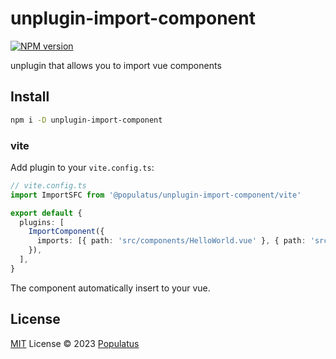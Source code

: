 # unplugin-import-component

[![NPM version](https://img.shields.io/npm/v/@populatus/unplugin-import-component?color=a1b858&label=)](https://www.npmjs.com/package/@populatus/unplugin-import-component)

unplugin that allows you to import vue components

## Install

```bash
npm i -D unplugin-import-component
```

### vite

Add plugin to your `vite.config.ts`:

```ts
// vite.config.ts
import ImportSFC from '@populatus/unplugin-import-component/vite'

export default {
  plugins: [
    ImportComponent({
      imports: [{ path: 'src/components/HelloWorld.vue' }, { path: 'src/components/a.vue' }],
    }),
  ],
}
```

The component automatically insert to your vue.

## License

[MIT](./LICENSE) License © 2023 [Populatus](https://github.com/populatus)
